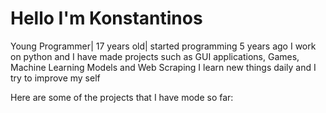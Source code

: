 # Hello I'm Konstantinos

Young Programmer| 17 years old| started programming 5 years ago
I work on python and I have made projects such as GUI applications, Games, Machine Learning Models and Web Scraping
I learn new things daily and I try to improve my self

Here are some of the projects that I have mode so far:
